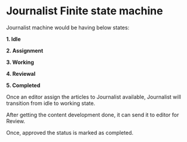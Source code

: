 # Journalist Finite state machine

Journalist machine would be having below states:

__1. Idle__

__2. Assignment__

__3. Working__

__4. Reviewal__

__5. Completed__

Once an editor assign the articles to Journalist available, Journalist will transition from idle to working state.

After getting the content development done, it can send it to editor for Review.

Once, approved the status is marked as completed.
